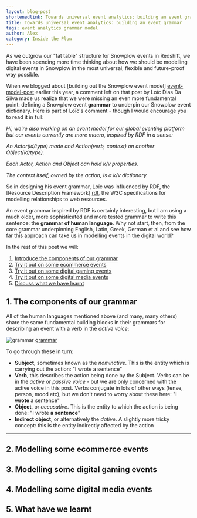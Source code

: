 ```yaml
---
layout: blog-post
shortenedlink: Towards universal event analytics: building an event grammar
title: Towards universal event analytics: building an event grammar
tags: event analytics grammar model
author: Alex
category: Inside the Plow
---
```


As we outgrow our "fat table" structure for Snowplow events in Redshift, we have been spending more time thinking about how we should be modelling digital events in Snowplow in the most universal, flexible and future-proof way possible.

When we blogged about [building out the Snowplow event model] [event-model-post] earlier this year, a comment left on that post by Loïc Dias Da Silva made us realize that we were missing an even more fundamental point: defining a Snowplow event **grammar** to underpin our Snowplow event dictionary. Here is part of Loïc's comment - though I would encourage you to read it in full:

_Hi, we're also working on an event model for our global eventing platform but our events currently are more macro, inspired by RDF in a sense:_

_An Actor(id/type) made and Action(verb, context) on another Object(id/type)._

_Each Actor, Action and Object can hold k/v properties._

_The context itself, owned by the action, is a k/v dictionary._

So in designing his event grammar, Loïc was influenced by RDF, the [Resource Description Framework] [rdf], the W3C specifications for modelling relationships to web resources.

An event grammar inspired by RDF is certainly interesting, but I am using a much older, more sophisticated and more tested grammar to write this sentence: the **grammar of human language**. Why not start, then, from the core grammar underpinning English, Latin, Greek, German et al and see how far this approach can take us in modelling events in the digital world?

In the rest of this post we will:

1. [Introduce the components of our grammar](/blog/2013/08/12/towards-universal-event-analytics-building-an-event-grammar#grammar)
2. [Try it out on some ecommerce events](/blog/2013/08/12/towards-universal-event-analytics-building-an-event-grammar#ecommerce)
3. [Try it out on some digital gaming events](/blog/2013/08/12/towards-universal-event-analytics-building-an-event-grammar#gaming)
4. [Try it out on some digital media events](/blog/2013/08/12/towards-universal-event-analytics-building-an-event-grammar#media)
5. [Discuss what we have learnt](/blog/2013/08/12/towards-universal-event-analytics-building-an-event-grammar#learnings)

<!--more-->

<h2><a name="grammar">1. The components of our grammar</a></h2>

All of the human languages mentioned above (and many, many others) share the same fundamental building blocks in their grammars for describing an event with a verb in the _active voice_:

![grammar] [grammar]

To go through these in turn:

* **Subject**, sometimes known as the _nominative_. This is the entity which is carrying out the action: "**I** wrote a sentence"
* **Verb**, this describes the action being done by the Subject. Verbs can be in the _active_ or _passive voice_ - but we are only concerned with the active voice in this post. Verbs conjugate in lots of other ways (tense, person, mood etc), but we don't need to worry about these here: "I **wrote** a sentence"
* **Object**, or _accusative_. This is the entity to which the action is being done: "I wrote **a sentence**"
* **Indirect object**, or alternatively the _dative_. A slightly more tricky concept: this is the entity indirectly affected by the action
* ****

<h2><a name="ecommerce">2. Modelling some ecommerce events</a></h2>

<h2><a name="gaming">3. Modelling some digital gaming events</a></h2>

<h2><a name="media">4. Modelling some digital media events</a></h2>

<h2><a name="learnings">5. What have we learnt</a></h2>

[event-model-post]: http://snowplowanalytics.com/blog/2013/02/04/help-us-build-out-the-snowplow-event-model/
[rdf]: http://en.wikipedia.org/wiki/Resource_Description_Framework

[grammar]: /static/img/blog/2013/07/XXX.png